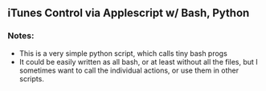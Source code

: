 ## iTunes Control via Applescript w/ Bash, Python

### Notes:
* This is a very simple python script, which calls tiny bash progs
* It could be easily written as all bash, or at least without all the files, but I sometimes want to call the individual actions, or use them in other scripts.

